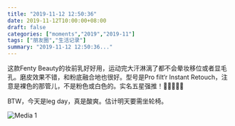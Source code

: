 ```yaml
---
title: "2019-11-12 12:50:36"
date: 2019-11-12T10:00:00+08:00
draft: false
categories: ["moments","2019","2019-11"]
tags: ["朋友圈","生活记录"]
summary: "2019-11-12 12:50:36..."
---
```


这款Fenty Beauty的妆前乳好好用，运动完大汗淋漓了都不会晕妆移位或者显毛孔。磨皮效果不错，和粉底融合地也很好。型号是Pro filt‘r Instant Retouch，注意是裸色的那管儿，不是粉色或白色的。实名五星强推！🌟🌟🌟🌟🌟

BTW，今天是leg day，真是酸爽。估计明天要需坐轮椅。

![Media 1](/Moments/photos/2019-11-12/201911121250360.jpg)

